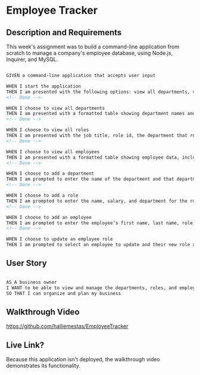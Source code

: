 # Employee Tracker

## Description and Requirements

This week's assignment was to build a command-line application from scratch to manage a company's employee database, using Node.js, Inquirer, and MySQL.

```md

GIVEN a command-line application that accepts user input

WHEN I start the application
THEN I am presented with the following options: view all departments, view all roles, view all employees, add a department, add a role, add an employee, and update an employee role
<!-- Done -->

WHEN I choose to view all departments
THEN I am presented with a formatted table showing department names and department ids
<!-- Done -->

WHEN I choose to view all roles
THEN I am presented with the job title, role id, the department that role belongs to, and the salary for that role
<!-- Done -->

WHEN I choose to view all employees
THEN I am presented with a formatted table showing employee data, including employee ids, first names, last names, job titles, departments, salaries, and managers that the employees report to
<!-- Done -->

WHEN I choose to add a department
THEN I am prompted to enter the name of the department and that department is added to the database
<!-- Done -->

WHEN I choose to add a role
THEN I am prompted to enter the name, salary, and department for the role and that role is added to the database
<!-- Done -->

WHEN I choose to add an employee
THEN I am prompted to enter the employee’s first name, last name, role, and manager, and that employee is added to the database
<!-- Done -->

WHEN I choose to update an employee role
THEN I am prompted to select an employee to update and their new role and this information is updated in the database 


```

## User Story

```md

AS A business owner
I WANT to be able to view and manage the departments, roles, and employees in my company
SO THAT I can organize and plan my business

```

## Walkthrough Video 

https://github.com/halliemestas/EmployeeTracker

## Live Link?
Because this application isn't deployed, the walkthrough video demonstrates its functionality.